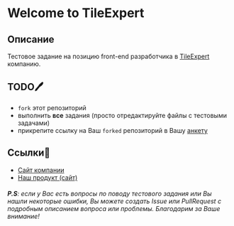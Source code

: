 # Welcome to TileExpert

## Описание

Тестовое задание на позицию front-end разработчика в [TileExpert](https://jobs.tile.expert/) компанию.

## TODO🖊

 * `fork` этот репозиторий
 * выполнить **все** задания (просто отредактируйте файлы с тестовыми задачами)
 * прикрепите ссылку на Ваш `forked` репозиторий в Вашу [анкету](https://jobs.tile.expert/ru/front-end-react-developer)

## Ссылки🔖

 * [Сайт компании](https://jobs.tile.expert/ru)
 * [Наш продукт (сайт)](https://tile.expert/ru)

###### **P.S**: если у Вас есть вопросы по поводу тестового задания или Вы нашли некоторые ошибки, Вы можете создать *Issue* или *PullRequest* с подробным описанием вопроса или проблемы. Благодарим за Ваше внимание!
